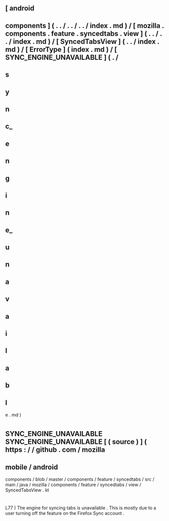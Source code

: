 [
android
-
components
]
(
.
.
/
.
.
/
.
.
/
index
.
md
)
/
[
mozilla
.
components
.
feature
.
syncedtabs
.
view
]
(
.
.
/
.
.
/
index
.
md
)
/
[
SyncedTabsView
]
(
.
.
/
index
.
md
)
/
[
ErrorType
]
(
index
.
md
)
/
[
SYNC_ENGINE_UNAVAILABLE
]
(
.
/
-
s
-
y
-
n
-
c_
-
e
-
n
-
g
-
i
-
n
-
e_
-
u
-
n
-
a
-
v
-
a
-
i
-
l
-
a
-
b
-
l
-
e
.
md
)
#
SYNC_ENGINE_UNAVAILABLE
SYNC_ENGINE_UNAVAILABLE
[
(
source
)
]
(
https
:
/
/
github
.
com
/
mozilla
-
mobile
/
android
-
components
/
blob
/
master
/
components
/
feature
/
syncedtabs
/
src
/
main
/
java
/
mozilla
/
components
/
feature
/
syncedtabs
/
view
/
SyncedTabsView
.
kt
#
L77
)
The
engine
for
syncing
tabs
is
unavailable
.
This
is
mostly
due
to
a
user
turning
off
the
feature
on
the
Firefox
Sync
account
.
